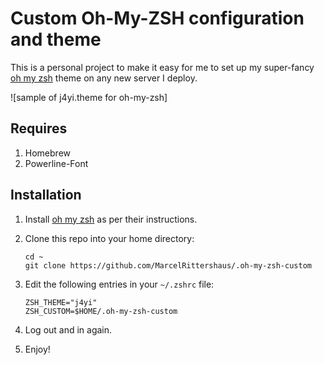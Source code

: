 # Custom Oh-My-ZSH configuration and theme

This is a personal project to make it easy for me to set up my super-fancy
[oh my zsh](http://ohmyz.sh/) theme on any new server I deploy.

![sample of j4yi.theme for oh-my-zsh]



## Requires

1. Homebrew
2. Powerline-Font




## Installation

1. Install [oh my zsh](http://ohmyz.sh/) as per their instructions.

2. Clone this repo into your home directory:

    ```
    cd ~
    git clone https://github.com/MarcelRittershaus/.oh-my-zsh-custom
    ```

3. Edit the following entries in your `~/.zshrc` file:

    ```
    ZSH_THEME="j4yi"
    ZSH_CUSTOM=$HOME/.oh-my-zsh-custom
    ```

4. Log out and in again.

5. Enjoy!

